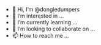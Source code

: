 - 👋 Hi, I’m @dongledumpers
- 👀 I’m interested in ...
- 🌱 I’m currently learning ...
- 💞️ I’m looking to collaborate on ...
- 📫 How to reach me ...

<!---
dongledumpers/dongledumpers is a ✨ special ✨ repository because its `README.md` (this file) appears on your GitHub profile.
You can click the Preview link to take a look at your changes.
--->
